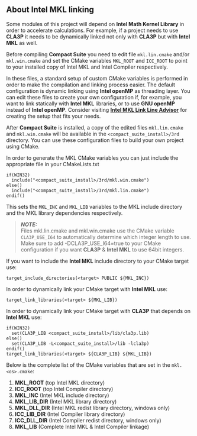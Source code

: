 ## About Intel MKL linking

Some modules of this project will depend on **Intel Math Kernel Library** in order to accelerate calculations. For example, if a project needs to use **CLA3P** it needs to be dynamically linked not only with **CLA3P** but with **Intel MKL** as well.  

Before compiling **Compact Suite** you need to edit file `mkl.lin.cmake` and/or `mkl.win.cmake` and set the CMake variables `MKL_ROOT` and `ICC_ROOT` to point to your installed copy of Intel MKL and Intel Compiler respectively.  

In these files, a standard setup of custom CMake variables is performed in order to make the compilation and linking process easier. The default configuration is dynamic linking using **Intel openMP** as threading layer. You can edit these files to create your own configuration if, for example, you want to link statically with **Intel MKL** libraries, or to use **GNU openMP** instead of **Intel openMP**. Consider visiting [**Intel MKL Link Line Advisor**](https://www.intel.com/content/www/us/en/developer/tools/oneapi/onemkl-link-line-advisor.html) for creating the setup that fits your needs.

After **Compact Suite** is installed, a copy of the edited files `mkl.lin.cmake` and `mkl.win.cmake` will be available in the `<compact_suite_install>/3rd` directory. You can use these configuration files to build your own project using CMake.  

In order to generate the MKL CMake variables you can just include the appropriate file in your CMakeLists.txt
```
if(WIN32)
  include("<compact_suite_install>/3rd/mkl.win.cmake")
else()
  include("<compact_suite_install>/3rd/mkl.lin.cmake")
endif()
```
This sets the `MKL_INC` and `MKL_LIB` variables to the MKL include directory and the MKL library dependencies respectively.

> **_NOTE:_**  
> Files mkl.lin.cmake and mkl.win.cmake use the CMake variable `CLA3P_USE_I64` to automatically determine which integer length to use. 
> Make sure to add -DCLA3P_USE_I64=true to your CMake configuration if you want **CLA3P** & **Intel MKL** to use 64bit integers.

If you want to include the **Intel MKL** include directory to your CMake target use:
```
target_include_directories(<target> PUBLIC ${MKL_INC})
```

In order to dynamically link your CMake target with **Intel MKL** use:
```
target_link_libraries(<target> ${MKL_LIB})
```

In order to dynamically link your CMake target with **CLA3P** that depends on **Intel MKL** use:
```
if(WIN32)
  set(CLA3P_LIB <compact_suite_install>/lib/cla3p.lib)
else()
  set(CLA3P_LIB -L<compact_suite_install>/lib -lcla3p)
endif()
target_link_libraries(<target> ${CLA3P_LIB} ${MKL_LIB})
```

Below is the complete list of the CMake variables that are set in the `mkl.<os>.cmake`:
1) **MKL_ROOT** (top Intel MKL directory)
2) **ICC_ROOT** (top Intel Compiler directory)
3) **MKL_INC** (Intel MKL include directory)
4) **MKL_LIB_DIR** (Intel MKL library directory)
5) **MKL_DLL_DIR** (Intel MKL redist library directory, windows only)
6) **ICC_LIB_DIR** (Intel Compiler library directory)
7) **ICC_DLL_DIR** (Intel Compiler redist directory, windows only)
8) **MKL_LIB** (Complete Intel MKL & Intel Compiler linkage)
